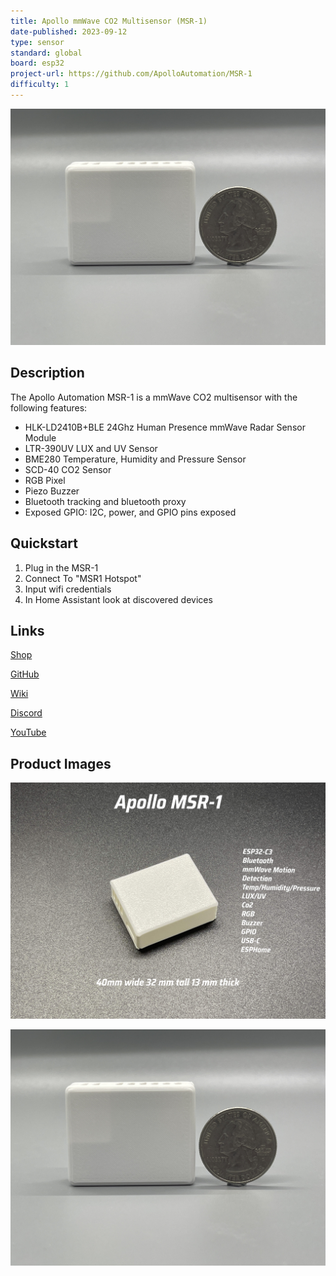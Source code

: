 ```yaml
---
title: Apollo mmWave CO2 Multisensor (MSR-1)
date-published: 2023-09-12
type: sensor
standard: global
board: esp32
project-url: https://github.com/ApolloAutomation/MSR-1
difficulty: 1
---
```


![Apollo MSR-1 Size](Apollo-MSR-1-Size.jpg "Apollo MSR-1 Size")

## Description

The Apollo Automation MSR-1 is a mmWave CO2 multisensor with the following features:

- HLK-LD2410B+BLE 24Ghz Human Presence mmWave Radar Sensor Module
- LTR-390UV LUX and UV Sensor
- BME280 Temperature, Humidity and Pressure Sensor
- SCD-40 CO2 Sensor
- RGB Pixel
- Piezo Buzzer
- Bluetooth tracking and bluetooth proxy
- Exposed GPIO: I2C, power, and GPIO pins exposed

## Quickstart

1. Plug in the MSR-1
2. Connect To "MSR1 Hotspot"
3. Input wifi credentials
4. In Home Assistant look at discovered devices

## Links

[Shop](https://apolloautomation.com/products/multisensor-mk1)

[GitHub](https://github.com/ApolloAutomation/MSR-1)

[Wiki](https://wiki.apolloautomation.com/)

[Discord](https://discord.gg/mMNgQPyF94)

[YouTube](https://www.youtube.com/@ApolloAutomation)

## Product Images

![Apollo MSR-1](Apollo-MSR-1.jpg "Apollo MSR-1")

![Apollo MSR-1 Size](Apollo-MSR-1-Size.jpg "Apollo MSR-1 Size")
